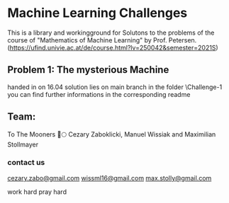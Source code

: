 # Machine Learning Challenges

This is a library and workingground for Solutons to the problems of the course of "Mathematics of Machine Learning" by Prof. Petersen.(https://ufind.univie.ac.at/de/course.html?lv=250042&semester=2021S)



## Problem 1: The mysterious Machine
handed in on 16.04
solution lies on main branch in the folder \Challenge-1
you can find further informations in the corresponding readme

## Team:
To The Mooners 🚀🌕
Cezary Zaboklicki, Manuel Wissiak and Maximilian Stollmayer

### contact us
cezary.zabo@gmail.com
wissml16@gmail.com
max.stolly@gmail.com


work hard pray hard
